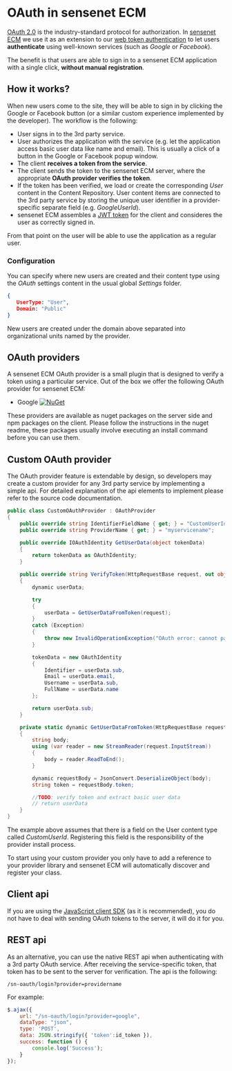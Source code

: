 # OAuth in sensenet ECM
[OAuth 2.0](https://oauth.net/2/) is the industry-standard protocol for authorization. In [sensenet ECM](https://github.com/SenseNet/sensenet) we use it as an extension to our [web token authentication](https://community.sensenet.com/docs/web-token-authentication) to let users **authenticate** using well-known services (such as *Google* or *Facebook*).

The benefit is that users are able to sign in to a sensenet ECM application with a single click, **without manual registration**.

## How it works?
When new users come to the site, they will be able to sign in by clicking the Google or Facebook button (or a similar custom experience implemented by the developer). The workflow is the following:

- User signs in to the 3rd party service.
- User authorizes the application with the service (e.g. let the application access basic user data like name and email). This is usually a click of a button in the Google or Facebook popup window.
- The client **receives a token from the service**. 
- The client sends the token to the sensenet ECM server, where the appropriate **OAuth provider verifies the token**.
- If the token has been verified, we load or create the corresponding *User* content in the Content Repository. User content items are connected to the 3rd party service by storing the unique user identifier in a provider-specific separate field (e.g. *GoogleUserId*).
- sensenet ECM assembles a [JWT token](https://community.sensenet.com/docs/web-token-authentication) for the client and consideres the user as correctly signed in.

From that point on the user will be able to use the application as a regular user.

### Configuration
You can specify where new users are created and their content type using the *OAuth* settings content in the usual global *Settings* folder.

```json
{
   UserType: "User",
   Domain: "Public"
}
```

New users are created under the domain above separated into organizational units named by the provider.

## OAuth providers
A sensenet ECM OAuth provider is a small plugin that is designed to verify a token using a particular service. Out of the box we offer the following OAuth provider for sensenet ECM:

- Google [![NuGet](https://img.shields.io/nuget/v/SenseNet.OAuth.Google.svg)](https://www.nuget.org/packages/SenseNet.OAuth.Google)

These providers are available as nuget packages on the server side and npm packages on the client. Please follow the instructions in the nuget readme, these packages usually involve executing an install command before you can use them.

## Custom OAuth provider
The OAuth provider feature is extendable by design, so developers may create a custom provider for any 3rd party service by implementing a simple api. For detailed explanation of the api elements to implement please refer to the source code documentation.

```csharp
public class CustomOAuthProvider : OAuthProvider
{
    public override string IdentifierFieldName { get; } = "CustomUserId";
    public override string ProviderName { get; } = "myservicename";

    public override IOAuthIdentity GetUserData(object tokenData)
    {
        return tokenData as OAuthIdentity;
    }

    public override string VerifyToken(HttpRequestBase request, out object tokenData)
    {
        dynamic userData;

        try
        {
            userData = GetUserDataFromToken(request);
        }
        catch (Exception)
        {
            throw new InvalidOperationException("OAuth error: cannot parse user data from the request.");
        }

        tokenData = new OAuthIdentity
        {
            Identifier = userData.sub,
            Email = userData.email,
            Username = userData.sub,
            FullName = userData.name
        };

        return userData.sub;
    }

    private static dynamic GetUserDataFromToken(HttpRequestBase request)
    {
        string body;
        using (var reader = new StreamReader(request.InputStream))
        {
            body = reader.ReadToEnd();
        }

        dynamic requestBody = JsonConvert.DeserializeObject(body);
        string token = requestBody.token;

        //TODO: verify token and extract basic user data
        // return userData        
    }
}
```

The example above assumes that there is a field on the User content type called *CustomUserId*. Registering this field is the responsibility of the provider install process.

To start using your custom provider you only have to add a reference to your provider library and sensenet ECM will automatically discover and register your class.

## Client api
If you are using the [JavaScript client SDK](https://github.com/SenseNet/sn-client-js) (as it is recommended), you do not have to deal with sending OAuth tokens to the server, it will do it for you.

## REST api
As an alternative, you can use the native REST api when authenticating with a 3rd party OAuth service. After receiving the service-specific token, that token has to be sent to the server for verification. The api is the following:

```text
/sn-oauth/login?provider=providername
```

For example:

```javascript
$.ajax({
    url: "/sn-oauth/login?provider=google",
    dataType: "json",
    type: 'POST',
    data: JSON.stringify({ 'token':id_token }),
    success: function () {
        console.log('Success');
    }
});
```
